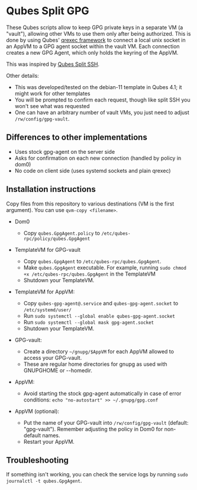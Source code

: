 # Qubes Split GPG

These Qubes scripts allow to keep GPG private keys in a separate VM (a "vault"), allowing other VMs to use them only after being authorized. This is done by using Qubes' [qrexec framework](https://www.qubes-os.org/doc/qrexec2/) to connect a local unix socket in an AppVM to a GPG agent socket within the vault VM. Each connection creates a new GPG Agent, which only holds the keyring of the AppVM.

This was inspired by [Qubes Split SSH](https://github.com/mtdcr/qubes-app-split-ssh).

Other details:
- This was developed/tested on the debian-11 template in Qubes 4.1; it might work for other templates
- You will be prompted to confirm each request, though like split SSH you won't see what was requested
- One can have an arbitrary number of vault VMs, you just need to adjust `/rw/config/gpg-vault`.

## Differences to other implementations

- Uses stock gpg-agent on the server side
- Asks for confirmation on each new connection (handled by policy in dom0)
- No code on client side (uses systemd sockets and plain qrexec)

## Installation instructions

Copy files from this repository to various destinations (VM is the first argument). You can use `qvm-copy <filename>`.

- Dom0

  * Copy `qubes.GpgAgent.policy` to `/etc/qubes-rpc/policy/qubes.GpgAgent`

- TemplateVM for GPG-vault

  * Copy `qubes.GpgAgent` to `/etc/qubes-rpc/qubes.GpgAgent`.
  * Make `qubes.GpgAgent` executable. For example, running `sudo chmod +x /etc/qubes-rpc/qubes.GpgAgent` in the TemplateVM
  * Shutdown your TemplateVM.

- TemplateVM for AppVM:

  * Copy `qubes-gpg-agent@.service` and `qubes-gpg-agent.socket` to `/etc/systemd/user/`
  * Run `sudo systemctl --global enable qubes-gpg-agent.socket`
  * Run `sudo systemctl --global mask gpg-agent.socket`
  * Shutdown your TemplateVM.

- GPG-vault:

  * Create a directory `~/gnupg/$AppVM` for each AppVM allowed to access your GPG-vault.
  * These are regular home directories for gnupg as used with GNUPGHOME or --homedir.

- AppVM:

  * Avoid starting the stock gpg-agent automatically in case of error conditions: `echo "no-autostart" >> ~/.gnupg/gpg.conf`

- AppVM (optional):

  * Put the name of your GPG-vault into `/rw/config/gpg-vault` (default: "gpg-vault"). Remember adjusting the policy in Dom0 for non-default names.
  * Restart your AppVM.

## Troubleshooting

If something isn't working, you can check the service logs by running `sudo journalctl -t qubes.GpgAgent`.
